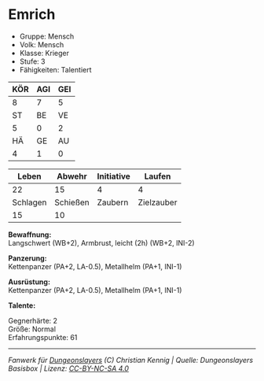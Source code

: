 # Emrich  
- Gruppe: Mensch  
- Volk: Mensch  
- Klasse: Krieger  
- Stufe: 3  
- Fähigkeiten: Talentiert  


| KÖR | AGI | GEI |  
| --- | --- | --- |  
| 8   | 7   | 5   |
| ST  | BE  | VE  |  
| 5   | 0   | 2   |
| HÄ  | GE  | AU  |  
| 4   | 1   | 0   |


| Leben    | Abwehr   | Initiative | Laufen     |
| -------- | -------- | ---------- | ---------- |
| 22       | 15       | 4          | 4          |
| Schlagen | Schießen | Zaubern    | Zielzauber |
| 15       | 10       |            |            |

**Bewaffnung:**  
Langschwert (WB+2), Armbrust, leicht (2h) (WB+2, INI-2)

**Panzerung:**  
Kettenpanzer (PA+2, LA-0.5), Metallhelm (PA+1, INI-1)

**Ausrüstung:**  
Kettenpanzer (PA+2, LA-0.5), Metallhelm (PA+1, INI-1)

**Talente:**  



Gegnerhärte: 2  
Größe: Normal  
Erfahrungspunkte: 61  



___
*Fanwerk für [Dungeonslayers](https://www.dungeonslayers.net/) (C) Christian Kennig | Quelle: Dungeonslayers Basisbox | Lizenz: [CC-BY-NC-SA 4.0](https://creativecommons.org/licenses/by-nc-sa/4.0/deed.de)*